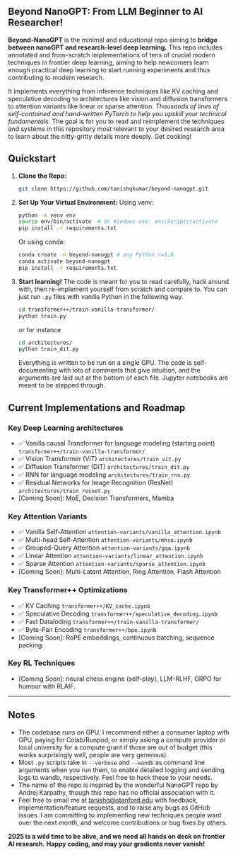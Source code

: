 ## Beyond NanoGPT: From LLM Beginner to AI Researcher!

**Beyond-NanoGPT** is the minimal and educational repo aiming to **bridge between nanoGPT and research-level deep learning.** 
This repo includes annotated and from-scratch implementations of tens of crucial modern techniques in frontier deep learning, aiming to help newcomers learn enough practical deep learning to 
start running experiments and thus contributing to modern research. 

It implements everything from inference techniques like KV caching and speculative decoding to 
architectures like vision and diffusion transformers to attention variants like linear or sparse attention. *Thousands of lines of 
self-contained and hand-written PyTorch to help you upskill your technical fundamentals.* The goal is for you to 
read and reimplement the techniques and systems in this repository most relevant to your desired research area to learn 
about the nitty-gritty details more deeply. Get cooking!

## Quickstart
1. **Clone the Repo:**
   ```bash
   git clone https://github.com/tanishqkumar/beyond-nanogpt.git
   ```
2. **Set Up Your Virtual Environment:**
   Using venv:
   ```bash
   python -m venv env
   source env/bin/activate  # On Windows use: env\Scripts\activate
   pip install -r requirements.txt
   ```
   Or using conda:
   ```bash
   conda create -n beyond-nanogpt # any Python >=3.8
   conda activate beyond-nanogpt
   pip install -r requirements.txt
   ```
3. **Start learning!**
   The code is meant for you to read carefully, hack around with, then re-implement yourself from scratch and compare to. 
   You can just run `.py` files with vanilla Python in the following way. 
   ```bash
   cd transformer++/train-vanilla-transformer/
   python train.py
   ``` 
   or for instance 
   ```bash 
   cd architectures/
   python train_dit.py
   ```
   Everything is written to be run on a single GPU. 
   The code is self-documenting with lots of comments that give intuition, and the arguments are laid out at the bottom of each file. 
   Jupyter notebooks are meant to be stepped through.
   

## Current Implementations and Roadmap
### Key Deep Learning architectures
- ✅ Vanilla causal Transformer for language modeling (starting point) `transformer++/train-vanilla-transformer/`
- ✅ Vision Transformer (ViT) `architectures/train_vit.py`
- ✅ Diffusion Transformer (DiT) `architectures/train_dit.py`
- ✅ RNN for language modeling `architectures/train_rnn.py`
- ✅ Residual Networks for Image Recognition (ResNet) `architectures/train_resnet.py`
- [Coming Soon]: MoE, Decision Transformers, Mamba

### Key Attention Variants
- ✅ Vanilla Self-Attention `attention-variants/vanilla_attention.ipynb`
- ✅ Multi-head Self-Attention `attention-variants/mhsa.ipynb`
- ✅ Grouped-Query Attention `attention-variants/gqa.ipynb`
- ✅ Linear Attention `attention-variants/linear_attention.ipynb`
- ✅ Sparse Attention `attention-variants/sparse_attention.ipynb`
- [Coming Soon]: Multi-Latent Attention, Ring Attention, Flash Attention

### Key Transformer++ Optimizations
- ✅ KV Caching `transformer++/KV_cache.ipynb`
- ✅ Speculative Decoding `transformer++/speculative_decoding.ipynb`
- ✅ Fast Dataloding `transformer++/train-vanilla-transformer/`
- ✅ Byte-Pair Encoding `transformer++/bpe.ipynb`
- [Coming Soon]: RoPE embeddings, continuous batching, sequence packing.

### Key RL Techniques
- [Coming Soon]: neural chess engine (self-play), LLM-RLHF, GRPO for humour with RLAIF. 

---

## Notes

- The codebase runs on GPU. I recommend either a consumer laptop with GPU, paying for Colab/Runpod, 
or simply asking a compute provider or local university for a compute grant if those are out of 
budget (this works surprisingly well, people are very generous). 
- Most `.py` scripts take in `--verbose` and `--wandb` as command line arguments when you run them, to enable detailed logging and sending logs to wandb, respectively. Feel free to hack these to your needs. 
- The name of the repo is inspired by the wonderful NanoGPT repo by Andrej Karpathy, 
though this repo has no official association with it.  
- Feel free to email me at [tanishq@stanford.edu](mailto:tanishq@stanford.edu) with feedback, implementation/feature requests, 
and to raise any bugs as GitHub issues. I am committing to implementing new techniques people want over the next month, and 
welcome contributions or bug fixes by others. 

**2025 is a wild time to be alive, and we need 
all hands on deck on frontier AI research.**
**Happy coding, and may your gradients never vanish!**